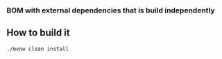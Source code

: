 ### BOM with external dependencies that is build independently

## How to build it 
`./mvnw clean install`